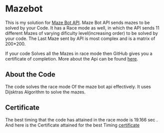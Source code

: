 # Mazebot
This is my solution for [Maze Bot API]( https://github.com/noops-challenge/mazebot/blob/master/API.md). Maze Bot API sends mazes to be solved by your Code. It has a Race mode as well, in which the API sends 11 different Mazes of varying dificulty level(increasing order) to be solved by your code. The Last Maze sent by API is most complex and is a matrix of 200*200.

If your code Solves all the Mazes in race mode then GitHub gives you a certificate of completion. More about the Api can be found [here]( https://github.com/noops-challenge/mazebot/blob/master/API.md).

## About the Code
The code solves the race mode Of the maze bot api effectively. It uses Dijsktras Algorithm to solve the mazes.

## Certificate
The best timing that the code has attained in the race mode is 19.166 sec . And here is the Certificate attained for the best Timing [certificate](https://api.noopschallenge.com/mazebot/race/certificate/NCiYGVGf_kYTZPU5fMUh4FV-JGOfhHLVeXXBQK7bAR1NoIwI_-BSiESQvuXKFB54)

